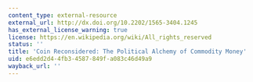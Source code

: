 ```yaml
---
content_type: external-resource
external_url: http://dx.doi.org/10.2202/1565-3404.1245
has_external_license_warning: true
license: https://en.wikipedia.org/wiki/All_rights_reserved
status: ''
title: 'Coin Reconsidered: The Political Alchemy of Commodity Money'
uid: e6edd2d4-4fb3-4587-849f-a083c46d49a9
wayback_url: ''
---
```

